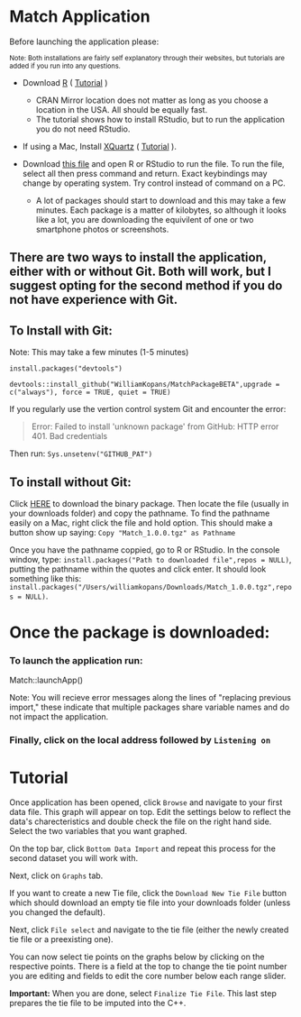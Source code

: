 # Match Application

Before launching the application please:

<sup>Note:   Both installations are fairly self explanatory through their websites, but tutorials are added if you run into any questions.</sup>

- Download [R](https://cran.r-project.org/mirrors.html)  ( [Tutorial](https://youtu.be/cX532N_XLIs) )
    - CRAN Mirror location does not matter as long as you choose a location in the USA. All should be equally fast.
    - The tutorial shows how to install RStudio, but to run the application you do not need RStudio.
    
- If using a Mac, Install [XQuartz](https://www.xquartz.org/) ( [Tutorial](https://youtu.be/020jEnon8FA?t=175) ).
    
    
- Download [this file](https://github.com/WilliamKopans/MatchPackageBETA/blob/main/PackageCheck.R) and open R or RStudio to run the file. To run the file, select all then press command and return. Exact keybindings may change by operating system. Try control instead of command on a PC.
    - A lot of packages should start to download and this may take a few minutes. Each package is a matter of kilobytes, so although it looks like a lot, you are downloading the equivilent of one or two smartphone photos or screenshots.
    
    

## There are two ways to install the application, either with or without Git. Both will work, but I suggest opting for the second method if you do not have experience with Git.


## To Install with Git:
Note: This may take a few minutes (1-5 minutes)

`install.packages("devtools")`

`devtools::install_github("WilliamKopans/MatchPackageBETA",upgrade = c("always"), force = TRUE, quiet = TRUE)`


If you regularly use the vertion control system Git and encounter the error:
> Error: Failed to install 'unknown package' from GitHub:
  HTTP error 401.
  Bad credentials
  
Then run: ``Sys.unsetenv("GITHUB_PAT")``

## To install without Git:

Click [HERE](https://github.com/WilliamKopans/MatchPackageBETA/blob/main/Match_1.0.0.tgz?raw=true) to download the binary package. Then locate the file (usually in your downloads folder) and copy the pathname. To find the pathname easily on a Mac, right click the file and hold option. This should make a button show up saying: `Copy "Match_1.0.0.tgz" as Pathname`

Once you have the pathname coppied, go to R or RStudio. In the console window, type: `install.packages("Path to downloaded file",repos = NULL)`, putting the pathname within the quotes and click enter. It should look something like this: `install.packages("/Users/williamkopans/Downloads/Match_1.0.0.tgz",repos = NULL)`.

# Once the package is downloaded:
### To launch the application run:

Match::launchApp()

Note: You will recieve error messages along the lines of "replacing previous import," these indicate that multiple packages share variable names and do not impact the application.
### Finally, click on the local address followed by `Listening on`

# Tutorial
Once application has been opened, click ```Browse``` and navigate to your first data file. This graph will appear on top. Edit the settings below to reflect the data's charecteristics and double check the file on the right hand side. Select the two variables that you want graphed.

On the top bar, click ```Bottom Data Import``` and repeat this process for the second dataset you will work with.

Next, click on ```Graphs``` tab. 

If you want to create a new Tie file, click the ```Download New Tie File``` button which should download an empty tie file into your downloads folder (unless you changed the default). 

Next, click ```File select``` and navigate to the tie file (either the newly created tie file or a preexisting one).

You can now select tie points on the graphs below by clicking on the respective points. There is a field at the top to change the tie point number you are editing and fields to edit the core number below each range slider.

__Important:__ When you are done, select ```Finalize Tie File```. This last step prepares the tie file to be imputed into the C++.
